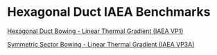 # Hexagonal Duct IAEA Benchmarks

[Hexagonal Duct Bowing - Linear Thermal Gradient (IAEA VP1)](/hex_duct_linear.md)

[Symmetric Sector Bowing - Linear Thermal Gradient (IAEA VP3A)](/iaea_vp3a_symmetric_sector.md)